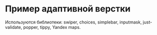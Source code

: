 # Пример адаптивной верстки 
Используются библиотеки: swiper, choices, simplebar, inputmask, just-validate, popper, tippy, Yandex maps.
